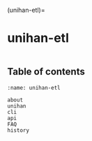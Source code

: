 (unihan-etl)=

# unihan-etl

```{include} ../../src/unihan-etl/README.md

```

## Table of contents

```{toctree}
:name: unihan-etl

about
unihan
cli
api
FAQ
history

```
